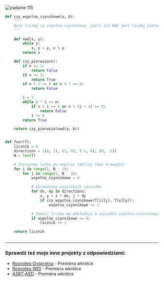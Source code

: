 <picture>
  <source srcset="../../srt/zbior_zadan/115.png" media="(prefers-color-scheme: light)">
  <source srcset="../../srt/zbior_zadan/black_115.png" media="(prefers-color-scheme: dark)">
  <img src="../../srt/zbior_zadan/black_115.png" alt="zadanie 115">
</picture>

```python
def czy_wspolno_czynikowe(a, b):
    """
    Dwie liczby są wspólno-czynnikowe, jeśli ich NWD jest liczbą pierwszą.
    """

    def nwd(x, y):
        while y:
            x, y = y, x % y
        return x

    def czy_pierwsza(n):
        if n <= 1:
            return False
        if n <= 3:
            return True
        if n % 2 == 0 or n % 3 == 0:
            return False

        i = 5
        while i * i <= n:
            if n % i == 0 or n % (i + 2) == 0:
                return False
            i += 6
        return True

    return czy_pierwsza(nwd(a, b))


def four(T):
    licznik = 0
    directions = ((0, 1), (1, 0), (-1, 0), (0, -1))
    N = len(T)

    # Iterujemy tylko po wnętrzu tablicy (bez krawędzi)
    for i in range(1, N - 1):
        for j in range(1, N - 1):
            wspolno_czynnikowe = 0

            # Sprawdzamy wszystkich sąsiadów
            for dx, dy in directions:
                x, y = i + dx, j + dy
                if czy_wspolno_czynikowe(T[i][j], T[x][y]):
                    wspolno_czynnikowe += 1

            # Jeżeli liczba ma dokładnie 4 sąsiadów wspólno-czynnikowych, zwiększamy licznik
            if wspolno_czynnikowe == 4:
                licznik += 1

    return licznik



```

---
### Sprawdź też moje inne projekty z odpowiedziami:
- [Rosnotes-Dyskretna](https://github.com/kamilGie/Rosnotes-Dyskretna) - Premiera wkrótce
- [Rosnotes-WDI](https://github.com/kamilGie/Rosnotes-WDI) - Premiera wkrótce
- [ASRT-ASD](https://github.com/kamilGie/Rosnotes-Dyskretna) - Premiera wkrótce
